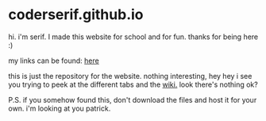 # coderserif.github.io

hi. i'm serif. I made this website for school and for fun. thanks for being here :)

my links can be found: <a href="https://coderserif.github.io/links.html">here<a>

this is just the repository for the website. nothing interesting, hey hey i see you trying to peek at the different tabs and the <a href="https://github.com/coderserif/coderserif.github.io/wiki">wiki.<a> look there's nothing ok?

P.S. if you somehow found this, don't download the files and host it for your own. i'm looking at you patrick.
